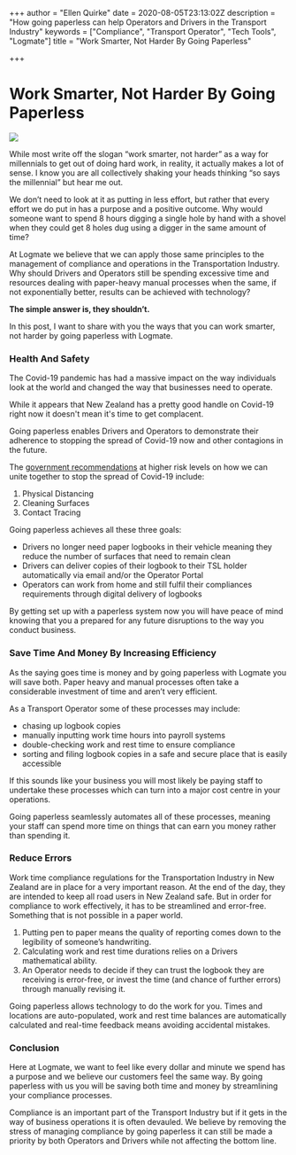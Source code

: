 +++
author = "Ellen Quirke"
date = 2020-08-05T23:13:02Z
description = "How going paperless can help Operators and Drivers in the Transport Industry"
keywords = ["Compliance", "Transport Operator", "Tech Tools", "Logmate"]
title = "Work Smarter, Not Harder By Going Paperless"

+++
# Work Smarter, Not Harder By Going Paperless

![](/uploads/iphone-technology-iphone-6-plus-apple-17663-1.jpg)

While most write off the slogan “work smarter, not harder” as a way for millennials to get out of doing hard work, in reality, it actually makes a lot of sense. I know you are all collectively shaking your heads thinking “so says the millennial” but hear me out. 

We don’t need to look at it as putting in less effort, but rather that every effort we do put in has a purpose and a positive outcome. Why would someone want to spend 8 hours digging a single hole by hand with a shovel when they could get 8 holes dug using a digger in the same amount of time?

At Logmate we believe that we can apply those same principles to the management of compliance and operations in the Transportation Industry. Why should Drivers and Operators still be spending excessive time and resources dealing with paper-heavy manual processes when the same, if not exponentially better, results can be achieved with technology? 

**The simple answer is, they shouldn’t.**

In this post, I want to share with you the ways that you can work smarter, not harder by going paperless with Logmate.

### Health And Safety

The Covid-19 pandemic has had a massive impact on the way individuals look at the world and changed the way that businesses need to operate. 

While it appears that New Zealand has a pretty good handle on Covid-19 right now it doesn't mean it's time to get complacent. 

Going paperless enables Drivers and Operators to demonstrate their adherence to stopping the spread of Covid-19 now and other contagions in the future. 

The [government recommendations](https://covid19.govt.nz/covid-19/how-were-uniting/) at higher risk levels on how we can unite together to stop the spread of Covid-19 include:

1. Physical Distancing
2. Cleaning Surfaces
3. Contact Tracing

Going paperless achieves all these three goals:

* Drivers no longer need paper logbooks in their vehicle meaning they reduce the number of surfaces that need to remain clean
* Drivers can deliver copies of their logbook to their TSL holder automatically via email and/or the Operator Portal
* Operators can work from home and still fulfil their compliances requirements through digital delivery of logbooks

By getting set up with a paperless system now you will have peace of mind knowing that you a prepared for any future disruptions to the way you conduct business. 

### Save Time And Money By Increasing Efficiency

As the saying goes time is money and by going paperless with Logmate you will save both. Paper heavy and manual processes often take a considerable investment of time and aren’t very efficient.

As a Transport Operator some of these processes may include: 

* chasing up logbook copies
* manually inputting work time hours into payroll systems
* double-checking work and rest time to ensure compliance
* sorting and filing logbook copies in a safe and secure place that is easily accessible

If this sounds like your business you will most likely be paying staff to undertake these processes which can turn into a major cost centre in your operations. 

Going paperless seamlessly automates all of these processes, meaning your staff can spend more time on things that can earn you money rather than spending it.

### Reduce Errors

Work time compliance regulations for the Transportation Industry in New Zealand are in place for a very important reason. At the end of the day, they are intended to keep all road users in New Zealand safe. But in order for compliance to work effectively, it has to be streamlined and error-free. Something that is not possible in a paper world.

1. Putting pen to paper means the quality of reporting comes down to the legibility of someone’s handwriting. 
2. Calculating work and rest time durations relies on a Drivers mathematical ability. 
3. An Operator needs to decide if they can trust the logbook they are receiving is error-free, or invest the time (and chance of further errors) through manually revising it.

Going paperless allows technology to do the work for you. Times and locations are auto-populated, work and rest time balances are automatically calculated and real-time feedback means avoiding accidental mistakes.

### Conclusion

Here at Logmate, we want to feel like every dollar and minute we spend has a purpose and we believe our customers feel the same way. By going paperless with us you will be saving both time and money by streamlining your compliance processes. 

Compliance is an important part of the Transport Industry but if it gets in the way of business operations it is often devauled. We believe by removing the stress of managing compliance by going paperless it can still be made a priority by both Operators and Drivers while not affecting the bottom line. 